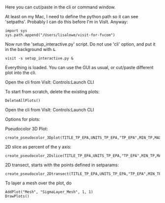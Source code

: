 Here you can cut/paste in the cli or command window.

At least on my Mac, I need to define the python path so it can see 'setpaths'.  Probably I can do this before I'm in VisIt.  Anyway:
```
import sys
sys.path.append("/Users/lisalowe/visit-for-fvcom")
```

Now run the 'setup_interactive.py' script.  Do not use 'cli' option, and put it in the background with `&`.
```
visit -s setup_interactive.py &
```

Everything is loaded.  You can use the GUI as usual, or cut/paste different plot into the cli.

Open the cli from VisIt:  Controls:Launch CLI

To start from scratch, delete the existing plots:
```
DeleteAllPlots()
```

Open the cli from VisIt:  Controls:Launch CLI

Options for plots:

Pseudocolor 3D Plot:
```
create_pseudocolor_3Dplot(TITLE_TP_EPA,UNITS_TP_EPA,"TP_EPA",MIN_TP,MAX_TP)
```

2D slice as percent of the y axis:
```
create_pseudocolor_2Dslice(TITLE_TP_EPA,UNITS_TP_EPA,"TP_EPA",MIN_TP,MAX_TP)
```

2D transect, starts with the points defined in setparams:
```
create_pseudocolor_2Dtransect(TITLE_TP_EPA,UNITS_TP_EPA,"TP_EPA",MIN_TP,MAX_TP,FROM_X,FROM_Y,TO_X,TO_Y)
```

To layer a mesh over the plot, do
```
AddPlot("Mesh", "SigmaLayer_Mesh", 1, 1)
DrawPlots()
```


